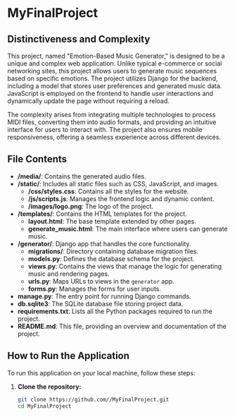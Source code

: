 # MyFinalProject

## Distinctiveness and Complexity

This project, named "Emotion-Based Music Generator," is designed to be a unique and complex web application. Unlike typical e-commerce or social networking sites, this project allows users to generate music sequences based on specific emotions. The project utilizes Django for the backend, including a model that stores user preferences and generated music data. JavaScript is employed on the frontend to handle user interactions and dynamically update the page without requiring a reload.

The complexity arises from integrating multiple technologies to process MIDI files, converting them into audio formats, and providing an intuitive interface for users to interact with. The project also ensures mobile responsiveness, offering a seamless experience across different devices.

## File Contents

- **/media/**: Contains the generated audio files.
- **/static/**: Includes all static files such as CSS, JavaScript, and images.
  - **/css/styles.css**: Contains all the styles for the website.
  - **/js/scripts.js**: Manages the frontend logic and dynamic content.
  - **/images/logo.png**: The logo of the project.
- **/templates/**: Contains the HTML templates for the project.
  - **layout.html**: The base template extended by other pages.
  - **generate_music.html**: The main interface where users can generate music.
- **/generator/**: Django app that handles the core functionality.
  - **migrations/**: Directory containing database migration files.
  - **models.py**: Defines the database schema for the project.
  - **views.py**: Contains the views that manage the logic for generating music and rendering pages.
  - **urls.py**: Maps URLs to views in the `generator` app.
  - **forms.py**: Manages the forms for user inputs.
- **manage.py**: The entry point for running Django commands.
- **db.sqlite3**: The SQLite database file storing project data.
- **requirements.txt**: Lists all the Python packages required to run the project.
- **README.md**: This file, providing an overview and documentation of the project.

## How to Run the Application

To run this application on your local machine, follow these steps:

1. **Clone the repository:**
   ```bash
   git clone https://github.com//MyFinalProject.git
   cd MyFinalProject

